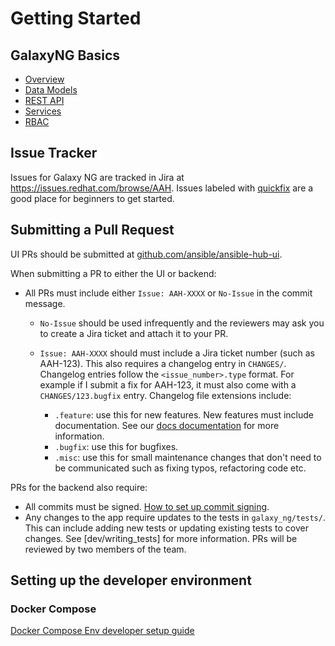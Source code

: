 # Getting Started

## GalaxyNG Basics

- [Overview](developer_guide/overview.md)
- [Data Models](developer_guide/data_models.md)
- [REST API](developer_guide/rest_api.md)
- [Services](developer_guide/services.md)
- [RBAC](developer_guide/rbac.md)

## Issue Tracker

Issues for Galaxy NG are tracked in Jira at https://issues.redhat.com/browse/AAH. Issues labeled with [quickfix](https://issues.redhat.com/browse/AAH-1202?jql=project%20%3D%20AAH%20AND%20resolution%20%3D%20Unresolved%20AND%20labels%20%3D%20quickfix%20ORDER%20BY%20priority%20DESC%2C%20updated%20DESC) are a good place for beginners to get started.

## Submitting a Pull Request

UI PRs should be submitted at [github.com/ansible/ansible-hub-ui](https://github.com/ansible/ansible-hub-ui).

When submitting a PR to either the UI or backend:

- All PRs must include either `Issue: AAH-XXXX` or `No-Issue` in the commit message.

    - `No-Issue` should be used infrequently and the reviewers may ask you to create a Jira ticket and attach it to your PR.
    - `Issue: AAH-XXXX` should must include a Jira ticket number (such as AAH-123). This also requires a changelog entry in `CHANGES/`. Changelog entries follow the `<issue_number>.type` format. For example if I submit a fix for AAH-123, it must also come with a `CHANGES/123.bugfix` entry. Changelog file extensions include:

        - `.feature`: use this for new features. New features must include documentation. See our [docs documentation](writing_docs.md) for more information.
        - `.bugfix`: use this for bugfixes.
        - `.misc`: use this for small maintenance changes that don't need to be communicated such as fixing typos, refactoring code etc.

PRs for the backend also require:

- All commits must be signed. [How to set up commit signing](https://docs.github.com/en/authentication/managing-commit-signature-verification/signing-commits).
- Any changes to the app require updates to the tests in `galaxy_ng/tests/`. This can include adding new tests or updating existing tests to cover changes. See [dev/writing_tests] for more information.
PRs will be reviewed by two members of the team.

## Setting up the developer environment

### Docker Compose

[Docker Compose Env developer setup guide](docker_environment.md)
